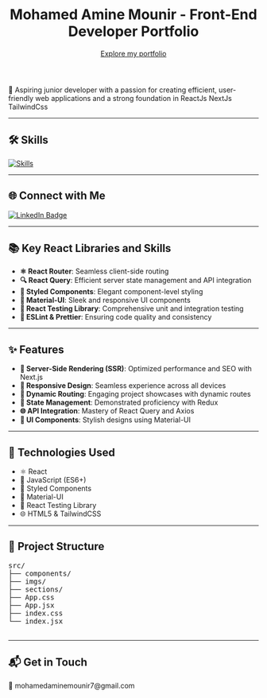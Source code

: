 <!DOCTYPE html>
<html lang="en">
<head>
  <meta charset="UTF-8">
  <meta name="viewport" content="width=device-width, initial-scale=1.0">
  <link rel="stylesheet" href="styles.css">
</head>
<body>
  <header>
    <h1>Mohamed Amine Mounir - Front-End Developer Portfolio</h1>
    <a href="https://amine-dev-bice.vercel.app/" target="_blank">Explore my portfolio</a>
  </header>

  <section id="intro">
    <p>🚀 Aspiring junior developer with a passion for creating efficient, user-friendly web applications and a strong foundation in ReactJs NextJs TailwindCss</p>
  </section>

  <hr>

  <section id="skills">
    <h2>🛠️ Skills</h2>
    <a href="https://skillicons.dev">
      <img src="https://skillicons.dev/icons?i=html,css,js,tailwind,react,next" alt="Skills" />
    </a>
  </section>

  <hr>

  <section id="connect">
    <h2>🌐 Connect with Me</h2>
    <div id="badges">
      <a href="https://www.linkedin.com/in/mohamed-amine-mounir/">
        <img src="https://img.shields.io/badge/LinkedIn-blue?style=for-the-badge&logo=linkedin&logoColor=white" alt="LinkedIn Badge" />
      </a>
    </div>
  </section>

  <hr>

  <section id="libraries">
    <h2>📚 Key React Libraries and Skills</h2>
    <ul>
      <li><strong>⚛️ React Router</strong>: Seamless client-side routing</li>
      <li><strong>🔍 React Query</strong>: Efficient server state management and API integration</li>
      <li><strong>💅 Styled Components</strong>: Elegant component-level styling</li>
      <li><strong>🎨 Material-UI</strong>: Sleek and responsive UI components</li>
      <li><strong>🧪 React Testing Library</strong>: Comprehensive unit and integration testing</li>
      <li><strong>🧹 ESLint & Prettier</strong>: Ensuring code quality and consistency</li>
    </ul>
  </section>

  <hr>

  <section id="features">
    <h2>✨ Features</h2>
    <ul>
      <li><strong>🚀 Server-Side Rendering (SSR)</strong>: Optimized performance and SEO with Next.js</li>
      <li><strong>📱 Responsive Design</strong>: Seamless experience across all devices</li>
      <li><strong>🔗 Dynamic Routing</strong>: Engaging project showcases with dynamic routes</li>
      <li><strong>🔄 State Management</strong>: Demonstrated proficiency with Redux</li>
      <li><strong>🌐 API Integration</strong>: Mastery of React Query and Axios</li>
      <li><strong>🎨 UI Components</strong>: Stylish designs using Material-UI</li>
    </ul>
  </section>

  <hr>

  <section id="technologies">
    <h2>🔧 Technologies Used</h2>
    <ul>
      <li>⚛️ React</li>
      <li>📜 JavaScript (ES6+)</li>
      <li>💅 Styled Components</li>
      <li>🎨 Material-UI</li>
      <li>🧪 React Testing Library</li>
      <li>🌐 HTML5 & TailwindCSS</li>
    </ul>
  </section>

  <hr>

  <section id="project-structure">
    <h2>📂 Project Structure</h2>
    <pre>
src/
├── components/
├── imgs/
├── sections/
├── App.css
├── App.jsx
├── index.css
└── index.jsx
    </pre>
  </section>



  <hr>

  <section id="contact">
    <h2>📬 Get in Touch</h2>
    <p>📧 mohamedaminemounir7@gmail.com</p>
  </section>

</body>
</html>
